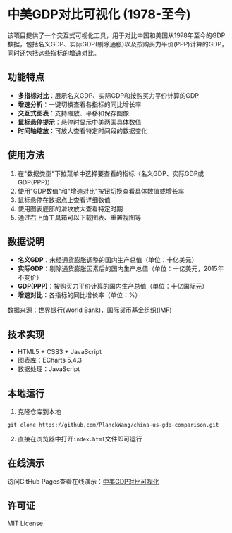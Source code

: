 # 中美GDP对比可视化 (1978-至今)

该项目提供了一个交互式可视化工具，用于对比中国和美国从1978年至今的GDP数据，包括名义GDP、实际GDP(剔除通胀)以及按购买力平价(PPP)计算的GDP，同时还包括这些指标的增速对比。

## 功能特点

- **多指标对比**：展示名义GDP、实际GDP和按购买力平价计算的GDP
- **增速分析**：一键切换查看各指标的同比增长率
- **交互式图表**：支持缩放、平移和保存图像
- **鼠标悬停提示**：悬停时显示中美两国具体数值
- **时间轴缩放**：可放大查看特定时间段的数据变化

## 使用方法

1. 在"数据类型"下拉菜单中选择要查看的指标（名义GDP、实际GDP或GDP(PPP)）
2. 使用"GDP数值"和"增速对比"按钮切换查看具体数值或增长率
3. 鼠标悬停在数据点上查看详细数值
4. 使用图表底部的滑块放大查看特定时期
5. 通过右上角工具箱可以下载图表、重置视图等

## 数据说明

- **名义GDP**：未经通货膨胀调整的国内生产总值（单位：十亿美元）
- **实际GDP**：剔除通货膨胀因素后的国内生产总值（单位：十亿美元，2015年不变价）
- **GDP(PPP)**：按购买力平价计算的国内生产总值（单位：十亿国际元）
- **增速对比**：各指标的同比增长率（单位：%）

数据来源：世界银行(World Bank)，国际货币基金组织(IMF)

## 技术实现

- HTML5 + CSS3 + JavaScript
- 图表库：ECharts 5.4.3
- 数据处理：JavaScript

## 本地运行

1. 克隆仓库到本地
```
git clone https://github.com/PlanckWang/china-us-gdp-comparison.git
```

2. 直接在浏览器中打开`index.html`文件即可运行

## 在线演示

访问GitHub Pages查看在线演示：[中美GDP对比可视化](https://planckwang.github.io/china-us-gdp-comparison/)

## 许可证

MIT License